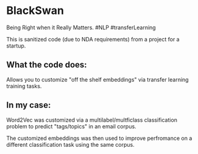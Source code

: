 # BlackSwan
Being Right when it Really Matters. #NLP #transferLearning


This is sanitized code (due to NDA requirements) from a project for a startup. 

## What the code does:
Allows you to customize "off the shelf embeddings" via transfer learning training tasks.

## In my case: 
Word2Vec was customized via a multilabel/multficlass classification problem to predict "tags/topics" in an email corpus.

The customized embeddings was then used to improve perfromance on a different classification task using the same corpus.
